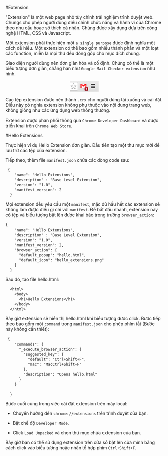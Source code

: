 #Extension

"Extension" là một web page nhỏ tùy chỉnh trải nghiệm trình duyệt web. Chungs cho phép người dùng điều chỉnh chức năng và hành vi của Chrome theo nhu cầu hoạc sở thích cá nhân. Chúng được xây dụng dựa trên công nghệ HTML, CSS và Javascript.

Một extension phải thực hiện một `a single purpose` được định nghĩa một cách dễ hiểu. Một extension có thể bao gồm nhiều thành phần và một loạt các function, miễn là mọi thứ đều đóng góp cho mục đích chung.

Giao diện người dùng nên đơn giản hóa và cố định. Chúng có thể là một biểu tượng đơn giản, chẳng hạn như `Google Mail Checker extension` như hình.

<p align= "center"><img src="images/gmail-small.png"></p>

Các tệp extension được nén thành `.crx` cho người dùng tải xuống và cài đặt. Điều này có nghĩa extension không phụ thuộc vào nội dung trang web, không giống như các ứng dụng web thông thường.

Extension được phân phối thông qua `Chrome Developer Dashboard` và được triển khai trên `Chrome Web Store`. 

#Hello Extensions

Thực hiện ví dụ Hello Extension đơn giản. Đầu tiên tạo một thư mục mới để lưu trữ các tệp của extension.

Tiếp theo, thêm file `manifest.json` chứa các dòng code sau:

```
 {
    "name": "Hello Extensions",
    "description" : "Base Level Extension",
    "version": "1.0",
    "manifest_version": 2
  }
```

Mọi extension đều yêu cầu một `manifest`, mặc dù hầu hết các extension sẽ không làm được điều gì chỉ với `manifest`. Để bắt đầu nhanh, extension này có tệp và biểu tượng bật lên được khai báo trong trường `browser_action`:

```
{
    "name": "Hello Extensions",
    "description" : "Base Level Extension",
    "version": "1.0",
    "manifest_version": 2,
    "browser_action": {
      "default_popup": "hello.html",
      "default_icon": "hello_extensions.png"
    }
  }
```

Sau đó, tạo file hello.html: 

```
  <html>
    <body>
      <h1>Hello Extensions</h1>
    </body>
  </html>
```
Bây giờ extension sẽ hiển thị hello.html khi biểu tượng được click. Bước tiếp theo bao gồm một `command` trong `manifest.json` cho phép phím tắt (Bước này không cần thiết):

```
 {
    "commands": {
      "_execute_browser_action": {
        "suggested_key": {
          "default": "Ctrl+Shift+F",
          "mac": "MacCtrl+Shift+F"
        },
        "description": "Opens hello.html"
      }
    }
  
  }
```

Bước cuối cùng trong việc cài đặt extension trên máy local:

- Chuyển hướng đến `chrome://extensions` trên trình duyệt của bạn.

- Bật chế độ `Developer Mode`.
 
- Click `Load Unpacked` và chọn thư mục chứa extension của bạn.

Bây giờ bạn có thể sử dụng extension trên cửa sổ bật lên cửa mình bằng cách click vào biểu tượng hoặc nhấn tổ hợp phím `Ctrl+Shift+F`.